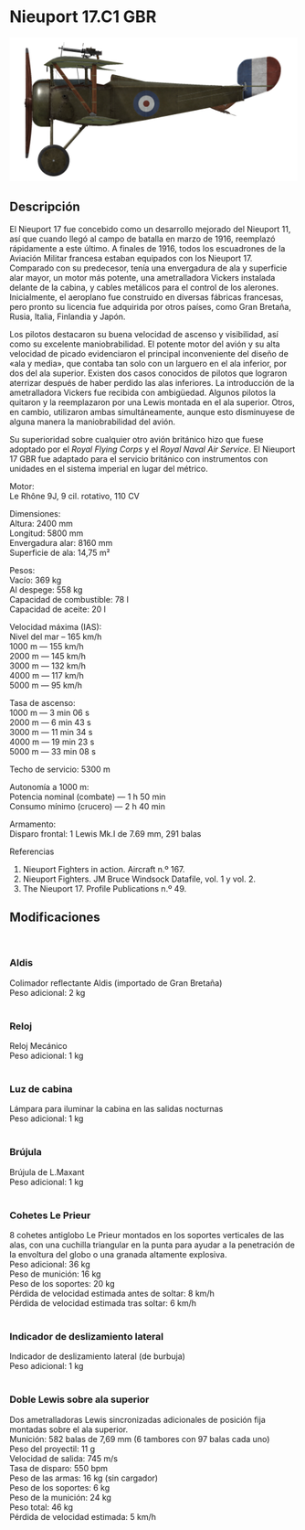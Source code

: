 # Nieuport 17.C1 GBR  
  
![nieuport17gbr](../images/nieuport17gbr.png)  
  
## Descripción  
  
El Nieuport 17 fue concebido como un desarrollo mejorado del Nieuport 11, así que cuando llegó al campo de batalla en marzo de 1916, reemplazó rápidamente a este último. A finales de 1916, todos los escuadrones de la Aviación Militar francesa estaban equipados con los Nieuport 17. Comparado con su predecesor, tenía una envergadura de ala y superficie alar mayor, un motor más potente, una ametralladora Vickers instalada delante de la cabina, y cables metálicos para el control de los alerones. Inicialmente, el aeroplano fue construido en diversas fábricas francesas, pero pronto su licencia fue adquirida por otros países, como Gran Bretaña, Rusia, Italia, Finlandia y Japón.  
  
Los pilotos destacaron su buena velocidad de ascenso y visibilidad, así como su excelente maniobrabilidad. El potente motor del avión y su alta velocidad de picado evidenciaron el principal inconveniente del diseño de «ala y media», que contaba tan solo con un larguero en el ala inferior, por dos del ala superior. Existen dos casos conocidos de pilotos que lograron aterrizar después de haber perdido las alas inferiores. La introducción de la ametralladora Vickers fue recibida con ambigüedad. Algunos pilotos la quitaron y la reemplazaron por una Lewis montada en el ala superior. Otros, en cambio, utilizaron ambas simultáneamente, aunque esto disminuyese de alguna manera la maniobrabilidad del avión.  
  
Su superioridad sobre cualquier otro avión británico hizo que fuese adoptado por el <i>Royal Flying Corps</i> y el <i>Royal Naval Air Service</i>. El Nieuport 17 GBR fue adaptado para el servicio británico con instrumentos con unidades en el sistema imperial en lugar del métrico.  
  
  
Motor:  
Le Rhône 9J, 9 cil. rotativo, 110 CV  
  
Dimensiones:  
Altura: 2400 mm  
Longitud: 5800 mm  
Envergadura alar: 8160 mm  
Superficie de ala: 14,75 m²  
  
Pesos:  
Vacío: 369 kg  
Al despege: 558 kg  
Capacidad de combustible: 78 l  
Capacidad de aceite: 20 l  
  
Velocidad máxima (IAS):  
Nivel del mar – 165 km/h  
1000 m — 155 km/h  
2000 m — 145 km/h  
3000 m — 132 km/h  
4000 m — 117 km/h  
5000 m — 95 km/h  
  
Tasa de ascenso:  
1000 m — 3 min 06 s  
2000 m — 6 min 43 s  
3000 m — 11 min 34 s  
4000 m — 19 min 23 s  
5000 m — 33 min 08 s  
  
Techo de servicio: 5300 m  
  
Autonomía a 1000 m:  
Potencia nominal (combate) — 1 h 50 min  
Consumo mínimo (crucero) — 2 h 40 min  
  
Armamento:  
Disparo frontal: 1 Lewis Mk.I de 7.69 mm, 291 balas  
  
Referencias  
1) Nieuport Fighters in action. Aircraft n.º 167.  
2) Nieuport Fighters. JM Bruce Windsock Datafile, vol. 1 y vol. 2.  
3) The Nieuport 17. Profile Publications n.º 49.  
  
## Modificaciones  
  ﻿
  
### Aldis  
  
Colimador reflectante Aldis (importado de Gran Bretaña)  
Peso adicional: 2 kg  
  ﻿
  
### Reloj  
  
Reloj Mecánico  
Peso adicional: 1 kg  
  ﻿
  
### Luz de cabina  
  
Lámpara para iluminar la cabina en las salidas nocturnas  
Peso adicional: 1 kg  
  ﻿
  
### Brújula  
  
Brújula de L.Maxant  
Peso adicional: 1 kg  
  ﻿
  
### Cohetes Le Prieur  
  
8 cohetes antiglobo Le Prieur montados en los soportes verticales de las alas, con una cuchilla triangular en la punta para ayudar a la penetración de la envoltura del globo o una granada altamente explosiva.  
Peso adicional: 36 kg  
Peso de munición: 16 kg  
Peso de los soportes: 20 kg  
Pérdida de velocidad estimada antes de soltar: 8 km/h  
Pérdida de velocidad estimada tras soltar: 6 km/h  
  ﻿
  
### Indicador de deslizamiento lateral  
  
Indicador de deslizamiento lateral (de burbuja)  
Peso adicional: 1 kg  
  ﻿
  
### Doble Lewis sobre ala superior  
  
Dos ametralladoras Lewis sincronizadas adicionales de posición fija montadas sobre el ala superior.  
Munición: 582 balas de 7,69 mm (6 tambores con 97 balas cada uno)  
Peso del proyectil: 11 g  
Velocidad de salida: 745 m/s  
Tasa de disparo: 550 bpm  
Peso de las armas: 16 kg (sin cargador)  
Peso de los soportes: 6 kg  
Peso de la munición: 24 kg  
Peso total: 46 kg  
Pérdida de velocidad estimada: 5 km/h  